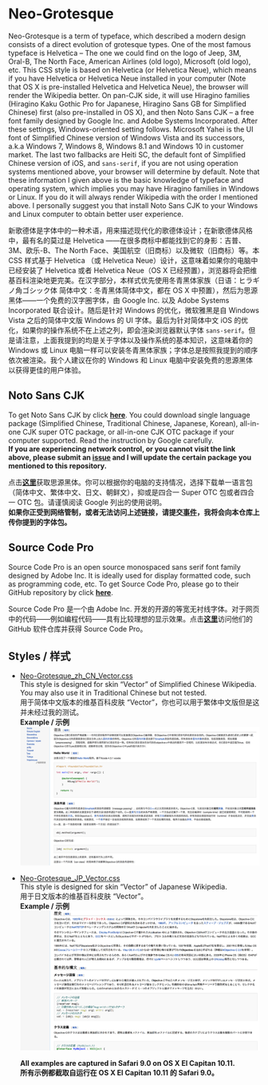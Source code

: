 # Neo-Grotesque
Neo-Grotesque is a term of typeface, which described a modern design consists of a direct evolution of grotesque types. One of the most famous typeface is Helvetica – The one we could find on the logo of Jeep, 3M, Oral-B, The North Face, American Airlines (old logo), Microsoft (old logo), etc. This CSS style is based on Helvetica (or Helvetica Neue), which means if you have Helvetica or Helvetica Neue installed in your computer (Note that OS X is pre-installed Helvetica and Helvetica Neue), the browser will render the Wikipedia better. On pan-CJK side, it will use Hiragino families (Hiragino Kaku Gothic Pro for Japanese, Hiragino Sans GB for Simplified Chinese) first (also pre-installed in OS X), and then Noto Sans CJK – a free font family designed by Google Inc. and Adobe Systems Incorporated. After these settings, Windows-oriented setting follows. Microsoft Yahei is the UI font of Simplified Chinese version of Windows Vista and its successors, a.k.a Windows 7, Windows 8, Windows 8.1 and Windows 10 in customer market. The last two fallbacks are Heiti SC, the default font of Simplified Chinese version of iOS, and `sans-serif`, if you are not using operation systems mentioned above, your browser will determine by default. Note that these information I given above is the basic knowledge of typeface and operating system, which implies you may have Hiragino families in Windows or Linux. If you do it will always render Wikipedia with the order I mentioned above. I personally suggest you that install Noto Sans CJK to your Windows and Linux computer to obtain better user experience.

新歌德体是字体中的一种术语，用来描述现代化的歌德体设计；在新歌德体风格中，最有名的莫过是 Helvetica ——在很多商标中都能找到它的身影：吉普、3M、欧乐-B、The North Face、美国航空（旧商标）以及微软（旧商标）等。本 CSS 样式基于 Helvetica （或 Helvetica Neue）设计，这意味着如果你的电脑中已经安装了 Helvetica 或者 Helvetica Neue（OS X 已经预置），浏览器将会把维基百科渲染地更完美。在汉字部分，本样式优先使用冬青黑体家族（日语：ヒラギノ角ゴシック体 简体中文：冬青黑体简体中文，都在 OS X 中预置），然后为思源黑体——一个免费的汉字圈字体，由 Google Inc. 以及 Adobe Systems Incorporated 联合设计。随后是针对 Windows 的优化，微软雅黑是自 Windows Vista 之后的简体中文版 Windows 的 UI 字体。最后为针对简体中文 iOS 的优化，如果你的操作系统不在上述之列，即会渲染浏览器默认字体 `sans-serif`。但是请注意，上面我提到的均是关于字体以及操作系统的基本知识，这意味着你的 Windows 或 Linux 电脑一样可以安装冬青黑体家族；字体总是按照我提到的顺序依次被渲染。我个人建议在你的 Windows 和 Linux 电脑中安装免费的思源黑体以获得更佳的用户体验。

## Noto Sans CJK
To get Noto Sans CJK by click <a href="https://www.google.com/get/noto/help/cjk/" target="_blank">__here__</a>. You could download single language package (Simplified Chinese, Traditional Chinese, Japanese, Korean), all-in-one CJK super OTC package, or all-in-one CJK OTC package if your computer supported. Read the instruction by Google carefully.  
__If you are experiencing network control, or you cannot visit the link above, please submit an <a href="https://github.com/starkshaw/wikipedia-stylesheets/issues" target="_blank">issue</a> and I will update the certain package you mentioned to this repository.__

点击<a href="https://www.google.com/get/noto/help/cjk/" target="_blank">__这里__</a>获取思源黑体。你可以根据你的电脑的支持情况，选择下载单一语言包（简体中文、繁体中文、日文、朝鲜文），抑或是四合一 Super OTC 包或者四合一 OTC 包。请谨慎阅读 Google 列出的使用说明。  
__如果你正受到网络管制，或者无法访问上述链接，请提交<a href="https://github.com/starkshaw/wikipedia-stylesheets/issues" target="_blank">事件</a>，我将会向本仓库上传你提到的字体包。__

## Source Code Pro
Source Code Pro is an open source monospaced sans serif font family designed by Adobe Inc. It is ideally used for display formatted code, such as programming code, etc. To get Source Code Pro, please go to their GitHub repository by click <a href="https://github.com/adobe-fonts/source-code-pro" target="_blank">__here__</a>.

Source Code Pro 是一个由 Adobe Inc. 开发的开源的等宽无衬线字体。对于网页中的代码——例如编程代码——具有比较理想的显示效果。点击<a href="https://github.com/adobe-fonts/source-code-pro" target="_blank">__这里__</a>访问他们的 GitHub 软件仓库并获得 Source Code Pro。

## Styles / 样式
- [Neo-Grotesque_zh_CN_Vector.css](Neo-Grotesque_zh_CN_Vector.css)  
  This style is designed for skin “Vector” of Simplified Chinese Wikipedia. You may also use it in Traditional Chinese but not tested.  
  用于简体中文版本的维基百科皮肤 “Vector”，你也可以用于繁体中文版但是这并未经过我的测试。  
  __Example / 示例__  
  ![Example_zh_CN.png](Example_zh_CN.png)
- [Neo-Grotesque_JP_Vector.css](Neo-Grotesque_JP_Vector.css)  
  This style is designed for skin “Vector” of Japanese Wikipedia.  
  用于日文版本的维基百科皮肤 “Vector”。  
  __Example / 示例__  
  ![Example_JP.png](Example_JP.png)
  
  __All examples are captured in Safari 9.0 on OS X El Capitan 10.11.__  
  __所有示例都截取自运行在 OS X El Capitan 10.11 的 Safari 9.0。__

